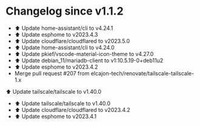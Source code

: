 # Changelog since v1.1.2
- ⬆️ Update home-assistant/cli to v4.24.1 
- ⬆️ Update esphome to v2023.4.3 
- ⬆️ Update cloudflare/cloudflared to v2023.5.0 
- ⬆️ Update home-assistant/cli to v4.24.0 
- ⬆️ Update pkief/vscode-material-icon-theme to v4.27.0 
- ⬆️ Update debian_11/mariadb-client to v1:10.5.19-0+deb11u2 
- ⬆️ Update esphome to v2023.4.2 
- Merge pull request #207 from elcajon-tech/renovate/tailscale-tailscale-1.x

⬆️ Update tailscale/tailscale to v1.40.0 
- ⬆️ Update tailscale/tailscale to v1.40.0 
- ⬆️ Update cloudflare/cloudflared to v2023.4.2 
- ⬆️ Update esphome to v2023.4.1 
